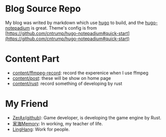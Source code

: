 # Blog Source Repo
My blog was writed by markdown which use [hugo](https://github.com/gohugoio/hugo) to build, and the [hugo-notepadium](https://github.com/cntrump/hugo-notepadium) is great. Theme's config is from [https://github.com/cntrump/hugo-notepadium#quick-start](https://github.com/cntrump/hugo-notepadium#quick-start)

# Content Part
- [content/ffmpeg-record](content/ffmpeg-record): record the experenice when I use ffmpeg
- [content/post](content/post): these will be show on home page
- [content/rust](content/rust): record something of developing by rust

# My Friend
- [ZerAx](https://gitee.com/ZerAx)([github](https://github.com/Weiipad)): Game developer, is developing the game engine by Rust.
- [家海Memory](https://gitee.com/jiahai-memory): In working, my teacher of life.
- [LingHang](https://gitee.com/LingHan_Flander): Work for people.